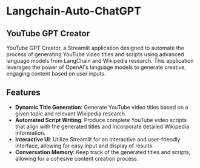 # Langchain-Auto-ChatGPT
## YouTube GPT Creator

YouTube GPT Creator, a Streamlit application designed to automate the process of generating YouTube video titles and scripts using advanced language models from LangChain and Wikipedia research. This application leverages the power of OpenAI's language models to generate creative, engaging content based on user inputs.

## Features

- **Dynamic Title Generation**: Generate YouTube video titles based on a given topic and relevant Wikipedia research.
- **Automated Script Writing**: Produce complete YouTube video scripts that align with the generated titles and incorporate detailed Wikipedia information.
- **Interactive UI**: Utilize Streamlit for an interactive and user-friendly interface, allowing for easy input and display of results.
- **Conversation Memory**: Keep track of the generated titles and scripts, allowing for a cohesive content creation process.
